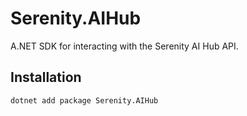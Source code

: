 # Serenity.AIHub

A.NET SDK for interacting with the Serenity AI Hub API.

## Installation

```bash
dotnet add package Serenity.AIHub
```